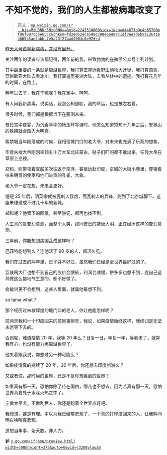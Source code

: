 # 不知不觉的，我们的人生都被病毒改变了

> 原文：[`mp.weixin.qq.com/s?__biz=MzU3NDc5Nzc0NQ==&mid=2247510000&idx=1&sn=d4467fb9e4c65700ef86f097ccbe65cc&chksm=fd2e052eca598c388e6ee8ac1df3aead6b9a126416b665b5ae2abbc7e5a23f27bad4904c6e97#rd`](http://mp.weixin.qq.com/s?__biz=MzU3NDc5Nzc0NQ==&mid=2247510000&idx=1&sn=d4467fb9e4c65700ef86f097ccbe65cc&chksm=fd2e052eca598c388e6ee8ac1df3aead6b9a126416b665b5ae2abbc7e5a23f27bad4904c6e97#rd)

[昨天大号说聊新病毒，并没有展开。](http://mp.weixin.qq.com/s?__biz=MzU0MjYwNDU2Mw==&mid=2247502601&idx=1&sn=157deb6f5810885acf11e50cfd332beb&chksm=fb1aa775cc6d2e63608d669a4f3cf576c4e6082e20115b75c1428787df07ac6dfb0eeec5b5c9&scene=21#wechat_redirect)

关注两年的读者应该都记得，两年前的我，兴致勃勃的在微信公众号上列计划。

其中最重要的一条就是周游世界，我打算去非洲看野生动物大迁徙，我打算自驾，穿越欧亚大陆去看冰川。我打算遍历美洲大陆，去看丛林中的遗迹。我打算花几年的时间，在路上。

两年过去了，我在干嘛呢？我在家中，呵呵。

有人问我新病毒，说实话，我怎么知道呢，我的命运，也是被左右着。 

很多时候，我们都是根据当下在臆测未来。

昔日宫中夜宴，为沉香亭中的杨玉环写诗时，他怎么知道短短十几年之后，安禄山的铁蹄就会踏入大明宫。 

紫禁城当年刚落成的时候，我相信城门口的老大爷，对未来也充满了乐观的想象。 

毕竟朱棣大帝刚刚率领五十万大军北征蒙古，鞑子们吓的都不敢出来，任凭大帝在草原上巡视。

郑和，则带领着宝船多次往返于南洋，甚至远赴印度，京城的大街小巷里，穿梭着往来朝贡的使臣和他们进贡的孔雀，大象。 

老大爷一定在想，未来会更好。 

短短 25 年后，明英宗就被瓦剌人俘虏，而瓦剌人的兵锋，则到了北京城脚下，这座朱棣建成不过几十年的新城。

郑和呢？他留下的图纸，甚至游记，都再也找不到。 

人生真的是变幻莫测，而整个人类，如同昔日的盛唐大明，正在经历这样的变幻莫测。 

三年前，你能想到美国乱成这样吗？ 

巴菲特能想到么？连他活了 90 岁的人，都活久见。 

我们在过去的两年里，日子并不好过，虽然我们已经是全世界最好过的了。 

互联网大厂也想不到自己的股价会腰斩，利润会减缓，拼多多也想不到，连自己这种做这么接地气生意的，都不好做了。 

俞敏洪更不会想到，这些人里面，就属他最想不到。 

so tama what？ 

那个经历过朱棣辉煌的城门口的老人，你让他能怎样呢？

前两天我和一个印度回来的前同事聊天，我说，如果疫情始终这样，我终归是无法永远等下去的。 

否则呢，难道疫情 20 年，我等 20 年么？日复一日，年复一年，等我老了，就算我有心，也没有能力再周游世界了。 

他笑着跟我说，你想过另一种可能么？ 

如果疫情真的持续了 20 年，20 年后，你还想去印度旅游么？

又或者说，那时候的世界，还是不是你想看到的世界？ 

如果真有那一天，恐怕你除了待在国内，哪儿也不想去。因为若真有那一天，恐怕世界真要处于水深火热之中了。 

宁做太平犬，不做乱世人，你还是盼着全世界点好吧。

我想想，甚是有理。本以为我已经够悲观了，一个真的打印度回来的人，让我瞬间明白啥叫真悲观。

追想当年事，殆天数，非人力。

📹 [`v.qq.com/iframe/preview.html?width=500&height=375&auto=0&vid=j3208ylau2m`](https://v.qq.com/iframe/preview.html?width=500&height=375&auto=0&vid=j3208ylau2m)